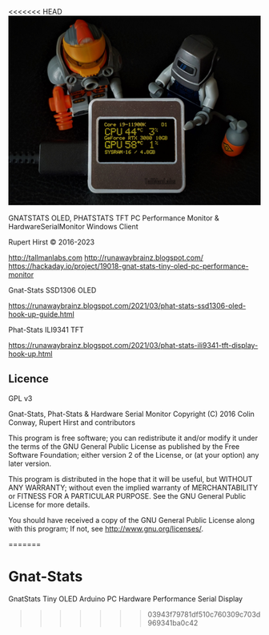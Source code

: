 <<<<<<< HEAD
![](https://github.com/koogar/Gnat-Stats/blob/master/images/3620111625420060746.png)
  
  GNATSTATS OLED, PHATSTATS TFT PC Performance Monitor & HardwareSerialMonitor Windows Client 
   
  Rupert Hirst  © 2016-2023

  http://tallmanlabs.com
  http://runawaybrainz.blogspot.com/  
  https://hackaday.io/project/19018-gnat-stats-tiny-oled-pc-performance-monitor
  
  Gnat-Stats SSD1306 OLED

  https://runawaybrainz.blogspot.com/2021/03/phat-stats-ssd1306-oled-hook-up-guide.html

  Phat-Stats ILI9341 TFT

  https://runawaybrainz.blogspot.com/2021/03/phat-stats-ili9341-tft-display-hook-up.html

  Licence
  -------
  
  GPL v3
  
Gnat-Stats, Phat-Stats & Hardware Serial Monitor 
Copyright (C) 2016  Colin Conway, Rupert Hirst and contributors
 
This program is free software; you can redistribute it and/or
modify it under the terms of the GNU General Public License
as published by the Free Software Foundation; either version 2
of the License, or (at your option) any later version.

This program is distributed in the hope that it will be useful,
but WITHOUT ANY WARRANTY; without even the implied warranty of
MERCHANTABILITY or FITNESS FOR A PARTICULAR PURPOSE.  See the
GNU General Public License for more details.

You should have received a copy of the GNU General Public License
along with this program; If not, see <http://www.gnu.org/licenses/>.


=======
# Gnat-Stats
GnatStats Tiny OLED Arduino PC Hardware Performance Serial Display
>>>>>>> 03943f79781df510c760309c703d969341ba0c42
